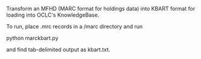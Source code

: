 Transform an MFHD (MARC format for holdings data) into KBART format for loading
into OCLC's KnowledgeBase.  

To run, place .mrc records in a /marc directory and run

python marckbart.py

and find tab-delimited output as kbart.txt.

